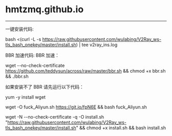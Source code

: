 # hmtzmq.github.io
--------------------------------------
一键安装代码:

bash <(curl -L -s https://raw.githubusercontent.com/wulabing/V2Ray_ws-tls_bash_onekey/master/install.sh) | tee v2ray_ins.log

BBR 加速代码: BBR 加速：

wget --no-check-certificate https://github.com/teddysun/across/raw/master/bbr.sh && chmod +x bbr.sh && ./bbr.sh

如果安装不了 BBR 请先运行以下代码：

yum -y install wget

wget -O fuck_Aliyun.sh https://git.io/fpN6E && bash fuck_Aliyun.sh

wget -N --no-check-certificate -q -O install.sh "https://raw.githubusercontent.com/wulabing/V2Ray_ws-tls_bash_onekey/master/install.sh" && chmod +x install.sh && bash install.sh
